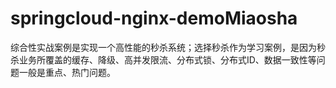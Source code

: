 # springcloud-nginx-demoMiaosha
综合性实战案例是实现一个高性能的秒杀系统；选择秒杀作为学习案例，是因为秒杀业务所覆盖的缓存、降级、高并发限流、分布式锁、分布式ID、数据一致性等问题一般是重点、热门问题。
